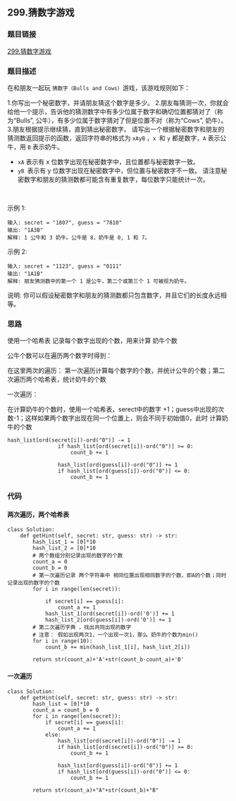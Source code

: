 ## 299.猜数字游戏
### 题目链接
[299.猜数字游戏](https://leetcode-cn.com/problems/bulls-and-cows/)

### 题目描述
在和朋友一起玩 `猜数字（Bulls and Cows）`游戏，该游戏规则如下：

1.你写出一个秘密数字，并请朋友猜这个数字是多少。
2.朋友每猜测一次，你就会给他一个提示，告诉他的猜测数字中有多少位属于数字和确切位置都猜对了（称为“Bulls”, 公牛），有多少位属于数字猜对了但是位置不对（称为“Cows”, 奶牛）。
3.朋友根据提示继续猜，直到猜出秘密数字。
请写出一个根据秘密数字和朋友的猜测数返回提示的函数，返回字符串的格式为 `xAyB` ，`x `和 `y` 都是数字，`A` 表示公牛，用 `B` 表示奶牛。

- `xA` 表示有 x 位数字出现在秘密数字中，且位置都与秘密数字一致。
- `yB `表示有 y 位数字出现在秘密数字中，但位置与秘密数字不一致。
请注意秘密数字和朋友的猜测数都可能含有重复数字，每位数字只能统计一次。

 

示例 1:
```
输入: secret = "1807", guess = "7810"
输出: "1A3B"
解释: 1 公牛和 3 奶牛。公牛是 8，奶牛是 0, 1 和 7。
```
示例 2:
```
输入: secret = "1123", guess = "0111"
输出: "1A1B"
解释: 朋友猜测数中的第一个 1 是公牛，第二个或第三个 1 可被视为奶牛。
```

说明: 你可以假设秘密数字和朋友的猜测数都只包含数字，并且它们的长度永远相等。

### 思路

使用一个哈希表 记录每个数字出现的个数，用来计算 奶牛个数

公牛个数可以在遍历两个数字时得到：

在这里两次的遍历：
第一次遍历计算每个数字的个数，并统计公牛的个数；第二次遍历两个哈希表，统计奶牛的个数


一次遍历：

在计算奶牛的个数时，使用一个哈希表，serect中的数字 +1；guess中出现的次数-1；这样如果两个数字出现在同一个位置上，则会不同于初始值0，此时 计算奶牛的个数

```
hash_list[ord(secret[i])-ord("0")] -= 1
                if hash_list[ord(secret[i])-ord("0")] >= 0:
                    count_b += 1
                
                hash_list[ord(guess[i])-ord("0")] += 1
                if hash_list[ord(guess[i])-ord("0")] <= 0:
                    count_b += 1
```


### 代码
#### 两次遍历，两个哈希表
```
class Solution:
    def getHint(self, secret: str, guess: str) -> str:
        hash_list_1 = [0]*10
        hash_list_2 = [0]*10
        # 两个数组分别记录出现的数字的个数
        count_a = 0
        count_b = 0
        # 第一次遍历记录 两个字符串中 相同位置出现相同数字的个数，即A的个数；同时记录出现的数字的个数
        for i in range(len(secret)):

            if secret[i] == guess[i]:
                count_a += 1
            hash_list_1[ord(secret[i])-ord('0')] += 1
            hash_list_2[ord(guess[i])-ord('0')] += 1
        # 第二次遍历字典 ，找出共同出现的数字
        # 注意： 假如出现两次1，一个出现一次1，那么 奶牛的个数为min()
        for i in range(10):
            count_b += min(hash_list_1[i], hash_list_2[i])
        
        return str(count_a)+'A'+str(count_b-count_a)+'B'            
```

#### 一次遍历
```
class Solution:
    def getHint(self, secret: str, guess: str) -> str:
        hash_list = [0]*10
        count_a = count_b = 0
        for i in range(len(secret)):
            if secret[i] == guess[i]:
                count_a += 1
            else:
                hash_list[ord(secret[i])-ord("0")] -= 1
                if hash_list[ord(secret[i])-ord("0")] >= 0:
                    count_b += 1
                
                hash_list[ord(guess[i])-ord("0")] += 1
                if hash_list[ord(guess[i])-ord("0")] <= 0:
                    count_b += 1
        
        return str(count_a)+"A"+str(count_b)+"B"

```
